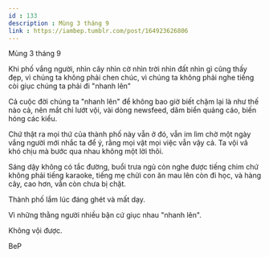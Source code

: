 ```yaml
---
id : 133
description : Mùng 3 tháng 9
link : https://iambep.tumblr.com/post/164923626806
---
```


Mùng 3 tháng 9

Khi phố vắng người, nhìn cây nhìn cờ nhìn trời nhìn đất nhìn gì cũng thấy
đẹp, vì chúng ta không phải chen chúc, vì chúng ta không phải nghe tiếng
còi giục chúng ta phải đi "nhanh lên"

Cả cuộc đời chúng ta "nhanh lên" để không bao giờ biết chậm lại là như thế
nào cả, nên mắt chỉ lướt vội, vài dòng newsfeed, dăm biển quảng cáo, biến
hóng các kiểu.

Chứ thật ra mọi thứ của thành phố này vẫn ở đó, vẫn im lìm chờ một ngày
vắng người mới nhắc ta để ý, rằng mọi vật mọi việc vẫn vậy cả. Ta vội vã
khó chịu mà bước qua nhau không một lời thôi.

Sáng dậy không có tắc đường, buổi trưa ngủ còn nghe được tiếng chim chứ
không phải tiếng karaoke, tiếng mẹ chửi con ăn mau lên còn đi học, và hàng
cây, cao hơn, vẫn còn chưa bị chặt.

Thành phố lắm lúc đáng ghét và mất dạy.

Vì những thằng người nhiều bận cứ giục nhau "nhanh lên".

Không vội được.

BeP